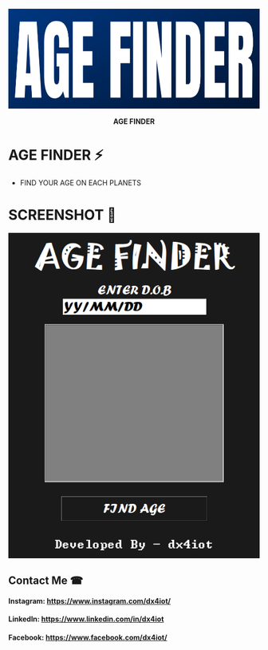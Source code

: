 <p align="center"><img src="logo/logo.png" width="600" height="200" alt="logo"></p>
<p align="center"><b>AGE FINDER</b></p>

# AGE FINDER ⚡
* FIND YOUR AGE ON EACH PLANETS

# SCREENSHOT 📸
![](ss/ss.PNG)

## Contact Me ☎

#### Instagram: https://www.instagram.com/dx4iot/

#### LinkedIn: https://www.linkedin.com/in/dx4iot

#### Facebook: https://www.facebook.com/dx4iot/
